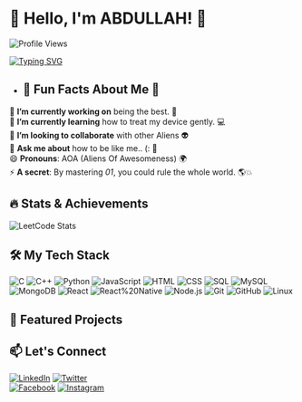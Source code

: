 #                            👋 Hello, I'm ABDULLAH! 🚀  
![Profile Views](https://komarev.com/ghpvc/?username=o6x9&color=blue)

[![Typing SVG](https://readme-typing-svg.herokuapp.com?font=Doto&pause=1000&color=523AFF&background=FFFFFF00&center=true&vCenter=true&random=true&width=435&lines=Code+Problem+Solver;Full+Stack+Builder;Backend+Specialist;Frontend+Developer;API+Integrator;Cloud+Enthusiast;Bug+Fixer;Agile+Practitioner;Database+Architect;Software+Creator;System+Designer;DevOps+Enthusiast;Web+Developer;UI%2FUX+Thinker;Performance+Optimizer;Scalability+Expert;App+Innovator;Tech+Visionary;JavaScript+Ninja;Python+Lover;Agile+Coder;Debugging+Master;Solution+Architect;Tech+Enthusiast;Code+Dreamer;Innovation+Driver;Code+Wizard;Full+Stack+Maker;Frontend+Builder;Backend+Guru;Open-Source+Fan;Technology+Advocate;Coding+Pioneer;System+Builder;Cloud+Developer;Testing+Automator;Data+Engineer;Code+Perfectionist;Continuous+Learner;Application+Developer)](https://git.io/typing-svg)
##
- ## 🌟 Fun Facts About Me 🌟

🔭 **I’m currently working on** being the best. 💪  
🌱 **I’m currently learning** how to treat my device gently. 💻  
👯 **I’m looking to collaborate** with other Aliens 👽  
💬 **Ask me about** how to be like me.. (: 🤖  
😄 **Pronouns**: AOA (Aliens Of Awesomeness) 🌍  
⚡ **A secret**: By mastering *01*, you could rule the whole world. 🌎💥


## 🔥 Stats & Achievements
![LeetCode Stats](https://leetcard.jacoblin.cool/6o9x_)

## 🛠 My Tech Stack  
![C](https://img.shields.io/badge/-C-black) ![C++](https://img.shields.io/badge/-C++-blue) ![Python](https://img.shields.io/badge/-Python-blue) ![JavaScript](https://img.shields.io/badge/-JavaScript-yellow) ![HTML](https://img.shields.io/badge/-HTML-orange) ![CSS](https://img.shields.io/badge/-CSS-blue) ![SQL](https://img.shields.io/badge/-SQL-blue) ![MySQL](https://img.shields.io/badge/-MySQL-blue) ![MongoDB](https://img.shields.io/badge/-MongoDB-green) ![React](https://img.shields.io/badge/-React-green) ![React%20Native](https://img.shields.io/badge/-React%20Native-blue) ![Node.js](https://img.shields.io/badge/-Node.js-green) ![Git](https://img.shields.io/badge/-Git-red) ![GitHub](https://img.shields.io/badge/-GitHub-black) ![Linux](https://img.shields.io/badge/-Linux-green)

## 🚀 Featured Projects

## 📫 Let's Connect  
[![LinkedIn](https://img.shields.io/badge/-LinkedIn-0A66C2?style=for-the-badge&logo=linkedin&logoColor=white)](https://www.linkedin.com/in/o6x9/)
[![Twitter](https://img.shields.io/badge/-Twitter-1DA1F2?style=for-the-badge&logo=twitter&logoColor=white)](https://twitter.com/6o9x_)  
[![Facebook](https://img.shields.io/badge/-Facebook-1877F2?style=for-the-badge&logo=facebook&logoColor=white)](https://www.facebook.com/6o9xv/)
[![Instagram](https://img.shields.io/badge/-Instagram-E4405F?style=for-the-badge&logo=instagram&logoColor=white)](https://www.instagram.com/6o9x_/profilecard/?igsh=MXIxeWgxMnZyc2toMQ==)  
